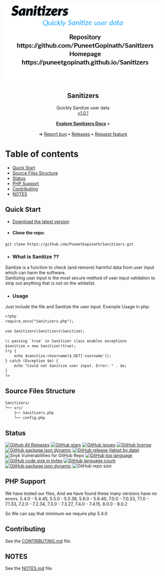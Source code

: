 <p align="center">
    <a href="https://puneetgopinath.github.io/Sanitizers"><img src="docs/images/Sanitizers-logo-transparent.png" alt="Sanitizers logo" style="width:340;height:160;"></a>
</p>

<h2 align="center">Sanitizers</h2>

<p align="center">
    Quickly Sanitize user data<br>
    <i><u>v1.0.1</u></i>
    <br><br>
    <a href="https://puneetgopinath.github.io/Sanitizers"><b>Explore Sanitizers Docs</b></a> &raquo;
    <br><br>&rArr;
    <a href="https://github.com/PuneetGopinath/Sanitizers/issues/new?template=bug_report.md">Report bug</a> • <a href="https://github.com/PuneetGopinath/Sanitizers/releases">Releases</a> • <a href="https://github.com/PuneetGopinath/Sanitizers/issues/new?template=feature_request.md">Request feature</a>
</p>

# Table of contents

 * [Quick Start](#quick-start)
 * [Source Files Structure](#files)
 * [Status](#status)
 * [PHP Support](#php)
 * [Contributing](#contribute)
 * [NOTES](#notes)

<h2><a name="quick-start">Quick Start</a></h2>

- [Download the latest version](https://github.com/PuneetGopinath/Sanitizers/archive/v1.0.1.zip)

- #### Clone the repo:
`git clone https://github.com/PuneetGopinath/Sanitizers.git`

- ### What is Sanitize ??
Sanitize is a function to check (and remove) harmful data from user input which can harm the software.<br>
Sanitizing user input is the most secure method of user input validation to strip out anything that is not on the whitelist.

- ### Usage
Just include the file and Sanitize the user input.
Example Usage in php:

```
<?php
require_once("Sanitizers.php");

use Sanitizers\Sanitizers\Sanitizer;

\\ passing `true` in Sanitizer class enables exceptions
$sanitize = new Sanitizer(true);
try {
    echo $sanitize->Username($_GET['username']);
} catch (Exception $e) {
    echo "Could not Sanitize user input. Error: " . $e;
}
?>
```

<h2><a name="files">Source Files Structure</a></h2>

```text
Sanitizers/
└── src/
    ├── Sanitizers.php
    └── config.php
```

<h2><a name="status">Status</a></h2>

[![Github All Releases](https://img.shields.io/github/downloads/PuneetGopinath/Sanitizers/total.svg)]()
[![GitHub stars](https://img.shields.io/github/stars/PuneetGopinath/Sanitizers)](https://github.com/PuneetGopinath/Sanitizers/stargazers)
[![GitHub issues](https://img.shields.io/github/issues/PuneetGopinath/Sanitizers)](https://github.com/PuneetGopinath/Sanitizers/issues)
[![GitHub license](https://img.shields.io/github/license/PuneetGopinath/Sanitizers)](https://github.com/PuneetGopinath/Sanitizers/blob/main/LICENSE)
[![GitHub package.json dynamic](https://img.shields.io/github/package-json/description/PuneetGopinath/Sanitizers)]()
[![GitHub release (latest by date)](https://img.shields.io/github/v/release/PuneetGopinath/Sanitizers)]()
![Snyk Vulnerabilities for GitHub Repo](https://img.shields.io/snyk/vulnerabilities/github/PuneetGopinath/Sanitizers)
[![GitHub top language](https://img.shields.io/github/languages/top/PuneetGopinath/Sanitizers)]()
[![GitHub code size in bytes](https://img.shields.io/github/languages/code-size/PuneetGopinath/Sanitizers)]()
[![GitHub language count](https://img.shields.io/github/languages/count/PuneetGopinath/Sanitizers)]()
[![GitHub package.json dynamic](https://img.shields.io/github/package-json/keywords/PuneetGopinath/Sanitizers)]()
![GitHub repo size](https://img.shields.io/github/repo-size/PuneetGopinath/Sanitizers)

<h2><a name="php">PHP Support</a></h2>
We have tested our files,
And we have found these many versions have no errors.
5.4.0 - 5.4.45, 5.5.0 - 5.5.38, 5.6.0 - 5.6.40, 7.0.0 - 7.0.33, 7.1.0 - 7.1.33, 7.2.0 - 7.2.34, 7.3.0 - 7.3.27, 7.4.0 - 7.4.15, 8.0.0 - 8.0.2

So We can say that minimum we require php 5.4.0

<h2><a name="contribute">Contributing</a></h2>
See the <a href="https://github.com/PuneetGopinath/Sanitizers/tree/main/.github/CONTRIBUTING.md">CONTRIBUTING.md</a> file.

<h2><a name="notes">NOTES</a></h2>

See the [NOTES.md](https://github.com/PuneetGopinath/Sanitizers/blob/main/NOTES.md) file.
